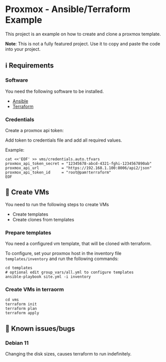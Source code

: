# Proxmox - Ansible/Terraform Example

This project is an example on how to create and clone a proxmox template.

**Note**: This is not a fully featured project. Use it to copy and paste the code into your project.


## :information_source: Requirements

### Software
You need the following software to be installed.
- [Ansible](https://docs.ansible.com/ansible/latest/installation_guide/intro_installation.html)
- [Terraform](https://developer.hashicorp.com/terraform/tutorials/aws-get-started/install-cli)

### Credentials
Create a proxmox api token:

Add token to credentials file and add all required values.

Example:

```shell
cat <<'EOF' >> vms/credentials.auto.tfvars
proxmox_api_token_secret = "12345678-abcd-4321-fghi-1234567890ab"
proxmox_api_url          = "https://192.168.1.100:8006/api2/json"
proxmox_api_token_id     = "root@pam!terraform"
EOF
```

## :hammer: Create VMs

You need to run the following steps to create VMs

- Create templates
- Create clones from templates

### Prepare templates

You need a configured vm template, that will be cloned with terraform.

To configure, set your proxmox host in the inventory file `templates/inventory` and
run the following commands:

```shell
cd templates
# optional edit group_vars/all.yml to configure templates
ansible-playbook site.yml -i inventory
```

### Create VMs in terraorm

```shell
cd vms
terraform init
terraform plan
terraform apply
```

## :bug: Known issues/bugs

### Debian 11
Changing the disk sizes, causes terraform to run indefinitely.
